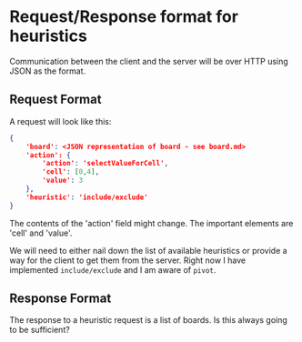 # Request/Response format for heuristics

Communication between the client and the server will be over HTTP using JSON as the format.  

## Request Format

A request will look like this:

```json
{
    'board': <JSON representation of board - see board.md>
    'action': {
        'action': 'selectValueForCell',
        'cell': [0,4],
        'value': 3
    },
    'heuristic': 'include/exclude'
}
```

The contents of the 'action' field might change.  The important elements are 'cell' and 'value'.  

We will need to either nail down the list of available heuristics or provide a way for the client to get them from the server.  Right now I have implemented `include/exclude` and I am aware of `pivot`.  

## Response Format

The response to a heuristic request is a list of boards.  Is this always going to be sufficient?

 
